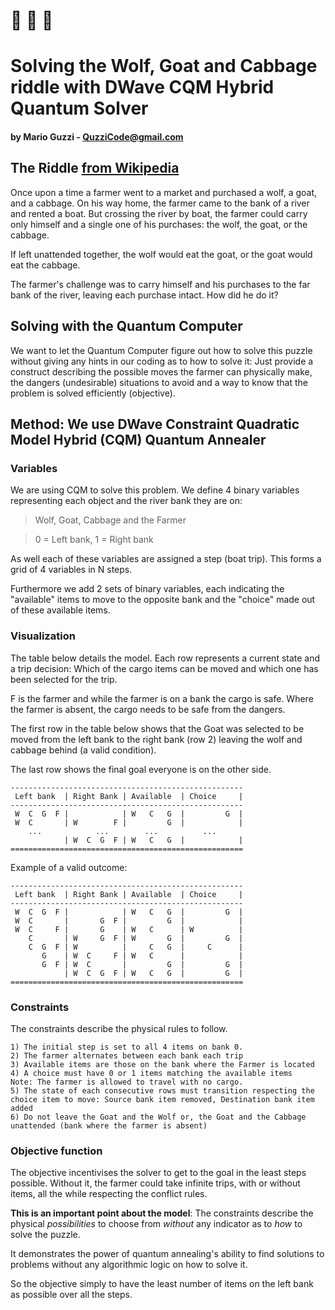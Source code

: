 # 🐺 🐐 🥗

# Solving the Wolf, Goat and Cabbage riddle with DWave CQM Hybrid Quantum Solver
#### by Mario Guzzi - QuzziCode@gmail.com

## The Riddle [from Wikipedia](https://en.wikipedia.org/wiki/Wolf,_goat_and_cabbage_problem)

Once upon a time a farmer went to a market and purchased a wolf, a goat, and a cabbage. On his way home, the farmer came to the bank of a river and rented a boat. But crossing the river by boat, the farmer could carry only himself and a single one of his purchases: the wolf, the goat, or the cabbage.

If left unattended together, the wolf would eat the goat, or the goat would eat the cabbage.

The farmer's challenge was to carry himself and his purchases to the far bank of the river, leaving each purchase intact. How did he do it? 

## Solving with the Quantum Computer

We want to let the Quantum Computer figure out how to solve this puzzle without giving any hints in our coding as to how to solve it: Just provide a construct describing the possible moves the farmer can physically make, the dangers (undesirable) situations to avoid and a way to know that the problem is solved efficiently (objective).

## Method: We use DWave Constraint Quadratic Model Hybrid (CQM) Quantum Annealer

### Variables

We are using CQM to solve this problem. We define 4 binary variables representing each object and the river bank they are on:

>Wolf, Goat, Cabbage and the Farmer

>0 = Left bank, 1 = Right bank

As well each of these variables are assigned a step (boat trip). This forms a grid of 4 variables in N steps.

Furthermore we add 2 sets of binary variables, each indicating the "available" items to move to the opposite bank and the "choice" made out of these available items. 

### Visualization

The table below details the model. Each row represents a current state and a trip decision: Which of the cargo items can be moved and which one has been selected for the trip.

F is the farmer and while the farmer is on a bank the cargo is safe. Where the farmer is absent, the cargo needs to be safe from the dangers.

The first row in the table below shows that the Goat was selected to be moved from the left bank to the right bank (row 2) leaving the wolf and cabbage behind (a valid condition).

The last row shows the final goal everyone is on the other side.

```
----------------------------------------------------
 Left bank  | Right Bank | Available  | Choice     | 
----------------------------------------------------
 W  C  G  F |            | W   C   G  |         G  | 
 W  C       | W        F |         G  |            |
    ...            ...        ...          ...
            | W  C  G  F | W   C   G  |            |
====================================================
```

Example of a valid outcome: 

```
----------------------------------------------------
 Left bank  | Right Bank | Available  | Choice     | 
----------------------------------------------------
 W  C  G  F |            | W   C   G  |         G  |
 W  C       |       G  F |         G  |            |
 W  C     F |       G    | W   C      | W          |
    C       | W     G  F | W       G  |         G  |
    C  G  F | W          |     C   G  |     C      |
       G    | W  C     F | W   C      |            |
       G  F | W  C       |         G  |         G  |
            | W  C  G  F | W   C   G  |         G  |
====================================================
```

### Constraints

The constraints describe the physical rules to follow.

```
1) The initial step is set to all 4 items on bank 0.
2) The farmer alternates between each bank each trip
3) Available items are those on the bank where the Farmer is located
4) A choice must have 0 or 1 items matching the available items
Note: The farmer is allowed to travel with no cargo.
5) The state of each consecutive rows must transition respecting the choice item to move: Source bank item removed, Destination bank item added
6) Do not leave the Goat and the Wolf or, the Goat and the Cabbage unattended (bank where the farmer is absent)
```

### Objective function

The objective incentivises the solver to get to the goal in the least steps possible. Without it, the farmer could take infinite trips, with or without items, all the while respecting the conflict rules.

**This is an important point about the model**: The constraints describe the physical _possibilities_ to choose from _without_ any indicator as to _how_ to solve the puzzle.  

It demonstrates the power of quantum annealing's ability to find solutions to problems without any algorithmic logic on how to solve it.

So the objective simply to have the least number of items on the left bank as possible over all the steps.




